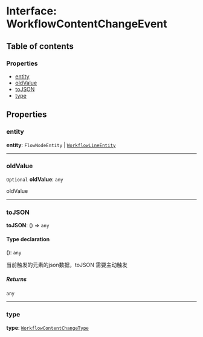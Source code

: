 # Interface: WorkflowContentChangeEvent

## Table of contents

### Properties

* [entity](/en/auto-docs/free-layout-core/interfaces/WorkflowContentChangeEvent.md#entity)
* [oldValue](/en/auto-docs/free-layout-core/interfaces/WorkflowContentChangeEvent.md#oldvalue)
* [toJSON](/en/auto-docs/free-layout-core/interfaces/WorkflowContentChangeEvent.md#tojson)
* [type](/en/auto-docs/free-layout-core/interfaces/WorkflowContentChangeEvent.md#type)

## Properties

### entity

**entity**: `FlowNodeEntity` | [`WorkflowLineEntity`](/en/auto-docs/free-layout-core/classes/WorkflowLineEntity.md)

***

### oldValue

`Optional` **oldValue**: `any`

oldValue

***

### toJSON

**toJSON**: () => `any`

#### Type declaration

(): `any`

当前触发的元素的json数据，toJSON 需要主动触发

##### Returns

`any`

***

### type

**type**: [`WorkflowContentChangeType`](/en/auto-docs/free-layout-core/enums/WorkflowContentChangeType.md)
